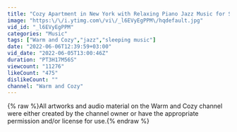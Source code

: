 ```yaml
---
title: "Cozy Apartment in New York with Relaxing Piano Jazz Music for Sleep, Study, Chill and Work"
image: "https:\/\/i.ytimg.com\/vi\/_l6EVyEgPPM\/hqdefault.jpg"
vid_id: "_l6EVyEgPPM"
categories: "Music"
tags: ["Warm and Cozy","jazz","sleeping music"]
date: "2022-06-06T12:39:59+03:00"
vid_date: "2022-06-05T13:00:46Z"
duration: "PT3H17M56S"
viewcount: "11276"
likeCount: "475"
dislikeCount: ""
channel: "Warm and Cozy"
---
```

{% raw %}All artworks and audio material on the Warm and Cozy channel were either created by the channel owner or have the appropriate permission and/or license for use.{% endraw %}

